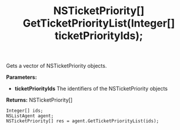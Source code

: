 ﻿---
uid: crmscript_ref_NSListAgent_GetTicketPriorityList
title: NSTicketPriority[] GetTicketPriorityList(Integer[]  ticketPriorityIds);
intellisense: NSListAgent.GetTicketPriorityList
keywords: NSListAgent, GetTicketPriorityList
so.topic: reference
---

Gets a vector of NSTicketPriority objects.

**Parameters:**
 - **ticketPriorityIds** The identifiers of the NSTicketPriority objects

**Returns:** NSTicketPriority[]

```crmscript
Integer[] ids;
NSListAgent agent;
NSTicketPriority[] res = agent.GetTicketPriorityList(ids);
```

